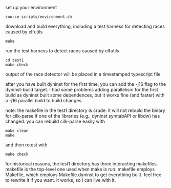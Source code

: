 set up your environment

	source scripts/environment.sh

download and build everything, including a test harness for detecting
races caused by elfutils

	make 

run the test harness to detect races caused by elfutils

	cd test1
	make check

output of the race detector will be placed in a timestamped typescript file 

after you have built dyninst for the first time, you can add the -j16 flag 
to the dyninst-build target. I had some problems adding parallelism for the first build as dyninst built some dependences, but it works fine (and faster) with a -j16 parallel build to build changes.

note: the makefile in the test1 directory is crude. it will not rebuild 
the binary for cilk-parse if one of the libraries (e.g., dyninst symtabAPI or
libdw) has changed. you can rebuild cilk-parse easily with

	make clean
	make

and then retest with

	make check 
	 
for historical reasons, the test1 directory has three interacting
makefiles.  makefile is the top-level one used when make is run. makefile
employs Makefile, which employs Makefile.dyninst to get everything
built. feel free to rewrite it if you want. it works, so I can live
with it.
